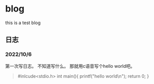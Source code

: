 # blog
this is a test blog
## 日志
### 2022/10/6
第一次写日志。
不知道写什么。
那就用c语音写个hello world吧。
>#inlcude<stdio.h>
>int main(){
>printf("hello world\n");
>return 0;
>}
